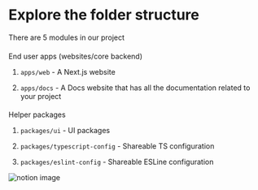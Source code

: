 # Explore the folder structure

There are 5 modules in our project

#### 

[](#948d20fc822f4c6799f246dc2034c843 "End user apps (websites/core backend)")End user apps (websites/core backend)

1.  `apps/web` - A Next.js website

2.  `apps/docs` - A Docs website that has all the documentation related to your project

#### 

[](#9821dd96ad534b24843507fcd39b4405 "Helper packages")Helper packages

1.  `packages/ui` - UI packages

2.  `packages/typescript-config` - Shareable TS configuration

3.  `packages/eslint-config` - Shareable ESLine configuration

![notion image](https://www.notion.so/image/https%3A%2F%2Fprod-files-secure.s3.us-west-2.amazonaws.com%2F085e8ad8-528e-47d7-8922-a23dc4016453%2F3c9232aa-82e1-4ec3-8852-9d0de0b89fe6%2FScreenshot_2024-03-16_at_1.23.06_PM.jpg?table=block&id=7737a4c4-9ced-455e-aa16-f2a540b78531&cache=v2)